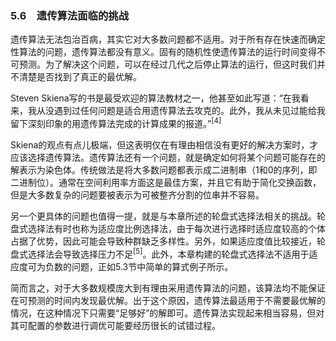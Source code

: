 ### 5.6　遗传算法面临的挑战

遗传算法无法包治百病，其实它对大多数问题都不适用。对于所有存在快速而确定性算法的问题，遗传算法都没有意义。固有的随机性使遗传算法的运行时间变得不可预测。为了解决这个问题，可以在经过几代之后停止算法的运行，但这时我们并不清楚是否找到了真正的最优解。

Steven Skiena写的书是最受欢迎的算法教材之一，他甚至如此写道：“在我看来，我从没遇到过任何问题是适合用遗传算法去攻克的。此外，我从未见过能给我留下深刻印象的用遗传算法完成的计算成果的报道。”<sup class="my_markdown">[4]</sup>

Skiena的观点有点儿极端，但这表明仅在有理由相信没有更好的解决方案时，才应该选择遗传算法。遗传算法还有一个问题，就是确定如何将某个问题可能存在的解表示为染色体。传统做法是将大多数问题都表示成二进制串（1和0的序列，即二进制位）。通常在空间利用率方面这是最佳方案，并且它有助于简化交换函数，但是大多数复杂的问题要被表示为可被整齐分割的位串并不容易。

另一个更具体的问题也值得一提，就是与本章所述的轮盘式选择法相关的挑战。轮盘式选择法有时也称为适应度比例选择法，由于每次进行选择时适应度较高的个体占据了优势，因此可能会导致种群缺乏多样性。另外，如果适应度值比较接近，轮盘式选择法会导致选择压力不足<sup class="my_markdown">[5]</sup>。此外，本章构建的轮盘式选择法不适用于适应度可为负数的问题，正如5.3节中简单的算式例子所示。

简而言之，对于大多数规模庞大到有理由采用遗传算法的问题，该算法均不能保证在可预测的时间内发现最优解。出于这个原因，遗传算法最适用于不需要最优解的情况，在这种情况下只需要“足够好”的解即可。遗传算法实现起来相当容易，但对其可配置的参数进行调优可能要经历很长的试错过程。

